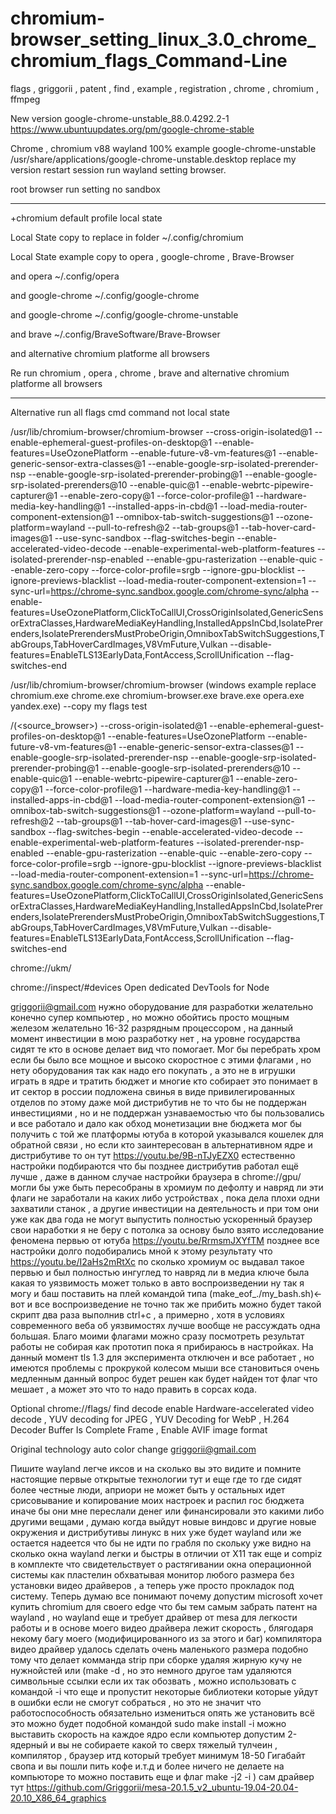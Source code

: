 # chromium-browser_setting_linux_3.0_chrome_chromium_flags_Command-Line
flags , griggorii , patent , find , example , registration , chrome , chromium , ffmpeg

New version google-chrome-unstable_88.0.4292.2-1 https://www.ubuntuupdates.org/pm/google-chrome-stable

Chrome , chromium v88 wayland 100% example google-chrome-unstable /usr/share/applications/google-chrome-unstable.desktop replace my version restart session run wayland setting browser.

root browser run setting no sandbox

________________________________________________________________________________________________________

+chromium default profile local state

Local State copy to replace in folder ~/.config/chromium

Local State example copy to opera , google-chrome , Brave-Browser

and opera ~/.config/opera

and google-chrome ~/.config/google-chrome

and google-chrome ~/.config/google-chrome-unstable

and brave ~/.config/BraveSoftware/Brave-Browser

and alternative chromium platforme all browsers

Re run chromium , opera , chrome , brave and alternative chromium platforme all browsers

_______________________________________________________________________________________________________

Alternative run all flags cmd command not local state

/usr/lib/chromium-browser/chromium-browser --cross-origin-isolated@1 --enable-ephemeral-guest-profiles-on-desktop@1 --enable-features=UseOzonePlatform --enable-future-v8-vm-features@1 --enable-generic-sensor-extra-classes@1 --enable-google-srp-isolated-prerender-nsp --enable-google-srp-isolated-prerender-probing@1 --enable-google-srp-isolated-prerenders@10 --enable-quic@1 --enable-webrtc-pipewire-capturer@1 --enable-zero-copy@1 --force-color-profile@1 --hardware-media-key-handling@1 --installed-apps-in-cbd@1 --load-media-router-component-extension@1 --omnibox-tab-switch-suggestions@1 --ozone-platform=wayland --pull-to-refresh@2 --tab-groups@1 --tab-hover-card-images@1 --use-sync-sandbox --flag-switches-begin --enable-accelerated-video-decode --enable-experimental-web-platform-features --isolated-prerender-nsp-enabled --enable-gpu-rasterization --enable-quic --enable-zero-copy --force-color-profile=srgb --ignore-gpu-blocklist --ignore-previews-blacklist --load-media-router-component-extension=1 --sync-url=https://chrome-sync.sandbox.google.com/chrome-sync/alpha --enable-features=UseOzonePlatform,ClickToCallUI,CrossOriginIsolated,GenericSensorExtraClasses,HardwareMediaKeyHandling,InstalledAppsInCbd,IsolatePrerenders,IsolatePrerendersMustProbeOrigin,OmniboxTabSwitchSuggestions,TabGroups,TabHoverCardImages,V8VmFuture,Vulkan --disable-features=EnableTLS13EarlyData,FontAccess,ScrollUnification --flag-switches-end

/usr/lib/chromium-browser/chromium-browser (windows example replace chromium.exe chrome.exe chromium-browser.exe brave.exe opera.exe yandex.exe) --copy my flags test

/(<source_browser>) --cross-origin-isolated@1 --enable-ephemeral-guest-profiles-on-desktop@1 --enable-features=UseOzonePlatform --enable-future-v8-vm-features@1 --enable-generic-sensor-extra-classes@1 --enable-google-srp-isolated-prerender-nsp --enable-google-srp-isolated-prerender-probing@1 --enable-google-srp-isolated-prerenders@10 --enable-quic@1 --enable-webrtc-pipewire-capturer@1 --enable-zero-copy@1 --force-color-profile@1 --hardware-media-key-handling@1 --installed-apps-in-cbd@1 --load-media-router-component-extension@1 --omnibox-tab-switch-suggestions@1 --ozone-platform=wayland --pull-to-refresh@2 --tab-groups@1 --tab-hover-card-images@1 --use-sync-sandbox --flag-switches-begin --enable-accelerated-video-decode --enable-experimental-web-platform-features --isolated-prerender-nsp-enabled --enable-gpu-rasterization --enable-quic --enable-zero-copy --force-color-profile=srgb --ignore-gpu-blocklist --ignore-previews-blacklist --load-media-router-component-extension=1 --sync-url=https://chrome-sync.sandbox.google.com/chrome-sync/alpha --enable-features=UseOzonePlatform,ClickToCallUI,CrossOriginIsolated,GenericSensorExtraClasses,HardwareMediaKeyHandling,InstalledAppsInCbd,IsolatePrerenders,IsolatePrerendersMustProbeOrigin,OmniboxTabSwitchSuggestions,TabGroups,TabHoverCardImages,V8VmFuture,Vulkan --disable-features=EnableTLS13EarlyData,FontAccess,ScrollUnification --flag-switches-end

chrome://ukm/

chrome://inspect/#devices Open dedicated DevTools for Node

griggorii@gmail.com нужно оборудование для разработки желательно конечно супер компьютер , но можно обойтись просто мощным железом желательно 16-32 разрядным процессором , на данный момент инвестиции в мою разработку нет , на уровне государства сидят те кто в основе делает вид что помогает. Мог бы перебрать хром если бы было все мощное и высоко скоростное с этими флагами , но нету оборудования так как надо его покупать , а это не в игрушки играть в ядре и тратить бюджет и многие кто собирает это понимает в ит сектор в россии подложена свинья в виде привилегированных отделов по этому даже мой дистрибутив не то что бы не поддержан инвестициями , но и не поддержан узнаваемостью что бы пользовались и все работало и дало как обход монетизации вне бюджета мог бы получить с той же платформы ютуба в которой указывался кошелек для обратной связи , но если кто заинтересован в альтернативном ядре и дистрибутиве то он тут https://youtu.be/9B-nTJyEZX0 естественно настройки подбираются что бы позднее дистрибутив работал ещё лучше , даже в данном случае настройки браузера в chrome://gpu/ могли бы уже быть пересобраны в хромиум по дефолту и навряд ли эти флаги не заработали на каких либо устройствах , пока дела плохи одни захватили станок , а другие инвестиции на деятельность и при том они уже как два года не могут выпустить полностью ускоренный браузер свои наработки я не беру с потолка за основу было взято исследование феномена первью от ютуба https://youtu.be/RrmsmJXYfTM позднее все настройки долго подобирались мной к этому результату что  https://youtu.be/I2aHs2mRtXc по сколько хромиум ос выдавал такое первью и был полностью ингуглед то навряд ли в медиа ключе была какая то уязвимость может только в авто воспроизведении ну так я могу и баш поставить на плей командой типа (make_eof_./my_bash.sh)<- вот и все воспроизведение не точно так же прибить можно будет такой скрипт два раза выполнив ctrl+c , а примерно , хотя в условиях современного веба об уязвимостях лучше вообще не рассуждать одна большая. Благо моими флагами можно сразу посмотреть результат работы не собирая как прототип пока я прибираюсь в настройках. На данный момент tls 1.3 для эксперимента отключен и все работает , но имеются проблемы с прокрукой колесом мыши все становиться очень медленным данный вопрос будет решен как будет найден тот флаг что мешает , а может это что то надо править в сорсах кода.

Optional chrome://flags/ find decode enable Hardware-accelerated video decode , YUV decoding for JPEG , YUV Decoding for WebP , H.264 Decoder Buffer Is Complete Frame , Enable AVIF image format

Original technology auto color change griggorii@gmail.com

Пишите wayland легче иксов и на сколько вы это видите и помните настоящие первые открытые технологии тут и еще где то где сидят более честные люди, априори не может быть у остальных идет срисовывание и копирование моих настроек и распил гос бюджета иначе бы они мне переслали денег или финансировали это какими либо другими вещами , думаю когда выйдут новые виндовс и другие новые окружения и дистрибутивы линукс в них уже будет wayland или же остается надеется что бы не идти по грабля по скольку уже видно на сколько окна wayland легки и быстры в отличии от X11 так еще и compiz в комплекте что свидетельствует о растягивании окна операционной системы как пластелин обхватывая монитор любого размера без установки видео драйверов , а теперь уже просто прокладок под систему. Теперь думаю все понимают почему допустим microsoft хочет купить chromium для своего edge что бы тем самым забрать патент на wayland , но wayland еще и требует драйвер от mesa для легкости работы и в основе моего видео драйвера лежит скорость , блягодаря некому багу моего (модифицированного из за этого и баг) компилятора видео драйвер удалось сделать очень маленького размера подобно тому что делает комманда strip при сборке удаляя жирную кучу не нужнойстей или (make -d , но это немного другое там удаляются символьные ссылки если их так обозвать , можно использовать с командой -i что еще и пропустит некоторые библиотеки которые уйдут в ошибки если не смогут собраться , но это не значит что работоспособность обязательно измениться опять же установить всё это можно будет подобной командой sudo make install -i можно выставить скорость на каждое ядро если компьютер допустим 2-ядерный и вы не собираете какой то сверх тяжелый тулчеин , компилятор , браузер итд который требует минимум 18-50 Гигабайт свопа и вы пошли пить кофе и.т.д и более ничего не делаете на компьюторе то можно поставить еще и флаг make -j2 -i ) сам драйвер тут https://github.com/Griggorii/mesa-20.1.5_v2_ubuntu-19.04-20.04-20.10_X86_64_graphics
